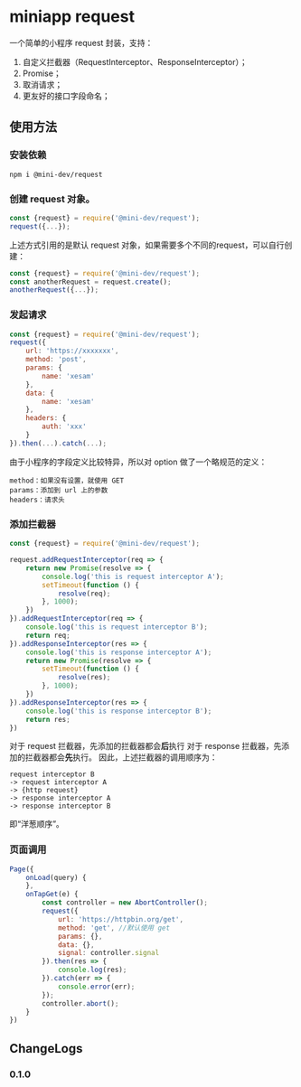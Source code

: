 # miniapp request

一个简单的小程序 request 封装，支持：

1. 自定义拦截器（RequestInterceptor、ResponseInterceptor）；
2. Promise；
3. 取消请求；
4. 更友好的接口字段命名；

## 使用方法

### 安装依赖

```shell script
npm i @mini-dev/request
```

### 创建 request 对象。

```javascript
const {request} = require('@mini-dev/request');
request({...});
```

上述方式引用的是默认 request 对象，如果需要多个不同的request，可以自行创建：

```javascript
const {request} = require('@mini-dev/request');
const anotherRequest = request.create();
anotherRequest({...});
```

### 发起请求

```javascript
const {request} = require('@mini-dev/request');
request({
    url: 'https://xxxxxxx',
    method: 'post',
    params: {
        name: 'xesam'
    },
    data: {
        name: 'xesam'
    },
    headers: {
        auth: 'xxx'
    }
}).then(...).catch(...);
```

由于小程序的字段定义比较特异，所以对 option 做了一个略规范的定义：

    method：如果没有设置，就使用 GET
    params：添加到 url 上的参数
    headers：请求头

### 添加拦截器

```javascript
const {request} = require('@mini-dev/request');

request.addRequestInterceptor(req => {
    return new Promise(resolve => {
        console.log('this is request interceptor A');
        setTimeout(function () {
            resolve(req);
        }, 1000);
    })
}).addRequestInterceptor(req => {
    console.log('this is request interceptor B');
    return req;
}).addResponseInterceptor(res => {
    console.log('this is response interceptor A');
    return new Promise(resolve => {
        setTimeout(function () {
            resolve(res);
        }, 1000);
    })
}).addResponseInterceptor(res => {
    console.log('this is response interceptor B');
    return res;
})

```

对于 request 拦截器，先添加的拦截器都会**后**执行
对于 response 拦截器，先添加的拦截器都会**先**执行。
因此，上述拦截器的调用顺序为：

    request interceptor B 
    -> request interceptor A 
    -> {http request}
    -> response interceptor A 
    -> response interceptor B

即“洋葱顺序”。

### 页面调用

```javascript
Page({
    onLoad(query) {
    },
    onTapGet(e) {
        const controller = new AbortController();
        request({
            url: 'https://httpbin.org/get',
            method: 'get', //默认使用 get
            params: {},
            data: {},
            signal: controller.signal
        }).then(res => {
            console.log(res);
        }).catch(err => {
            console.error(err);
        });
        controller.abort();
    }
})
```

## ChangeLogs

### 0.1.0
